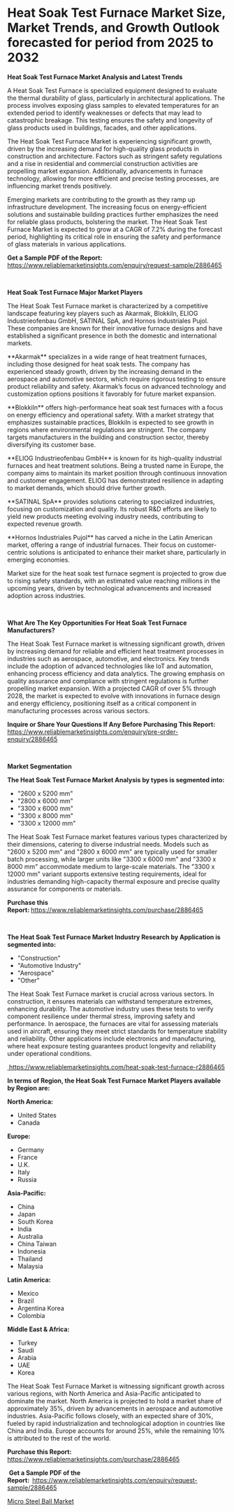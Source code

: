 <p><h1>Heat Soak Test Furnace Market Size, Market Trends, and Growth Outlook forecasted for period from 2025 to 2032</h1></p><p><strong>Heat Soak Test Furnace Market Analysis and Latest Trends</strong></p>
<p><p>A Heat Soak Test Furnace is specialized equipment designed to evaluate the thermal durability of glass, particularly in architectural applications. The process involves exposing glass samples to elevated temperatures for an extended period to identify weaknesses or defects that may lead to catastrophic breakage. This testing ensures the safety and longevity of glass products used in buildings, facades, and other applications.</p><p>The Heat Soak Test Furnace Market is experiencing significant growth, driven by the increasing demand for high-quality glass products in construction and architecture. Factors such as stringent safety regulations and a rise in residential and commercial construction activities are propelling market expansion. Additionally, advancements in furnace technology, allowing for more efficient and precise testing processes, are influencing market trends positively.</p><p>Emerging markets are contributing to the growth as they ramp up infrastructure development. The increasing focus on energy-efficient solutions and sustainable building practices further emphasizes the need for reliable glass products, bolstering the market. The Heat Soak Test Furnace Market is expected to grow at a CAGR of 7.2% during the forecast period, highlighting its critical role in ensuring the safety and performance of glass materials in various applications.</p></p>
<p><strong>Get a Sample PDF of the Report:&nbsp;</strong> <a href="https://www.reliablemarketinsights.com/enquiry/request-sample/2886465?utm_campaign=3320&utm_medium=2&utm_source=Github&utm_content=ia&utm_term=13032025&utm_id=heat-soak-test-furnace">https://www.reliablemarketinsights.com/enquiry/request-sample/2886465</a></p>
<p>&nbsp;</p>
<p><strong>Heat Soak Test Furnace Major Market Players</strong></p>
<p><p>The Heat Soak Test Furnace market is characterized by a competitive landscape featuring key players such as Akarmak, Blokkiln, ELIOG Industrieofenbau GmbH, SATINAL SpA, and Hornos Industriales Pujol. These companies are known for their innovative furnace designs and have established a significant presence in both the domestic and international markets.</p><p>**Akarmak** specializes in a wide range of heat treatment furnaces, including those designed for heat soak tests. The company has experienced steady growth, driven by the increasing demand in the aerospace and automotive sectors, which require rigorous testing to ensure product reliability and safety. Akarmak’s focus on advanced technology and customization options positions it favorably for future market expansion.</p><p>**Blokkiln** offers high-performance heat soak test furnaces with a focus on energy efficiency and operational safety. With a market strategy that emphasizes sustainable practices, Blokkiln is expected to see growth in regions where environmental regulations are stringent. The company targets manufacturers in the building and construction sector, thereby diversifying its customer base.</p><p>**ELIOG Industrieofenbau GmbH** is known for its high-quality industrial furnaces and heat treatment solutions. Being a trusted name in Europe, the company aims to maintain its market position through continuous innovation and customer engagement. ELIOG has demonstrated resilience in adapting to market demands, which should drive further growth.</p><p>**SATINAL SpA** provides solutions catering to specialized industries, focusing on customization and quality. Its robust R&D efforts are likely to yield new products meeting evolving industry needs, contributing to expected revenue growth.</p><p>**Hornos Industriales Pujol** has carved a niche in the Latin American market, offering a range of industrial furnaces. Their focus on customer-centric solutions is anticipated to enhance their market share, particularly in emerging economies.</p><p>Market size for the heat soak test furnace segment is projected to grow due to rising safety standards, with an estimated value reaching millions in the upcoming years, driven by technological advancements and increased adoption across industries.</p></p>
<p>&nbsp;</p>
<p><strong>What Are The Key Opportunities For Heat Soak Test Furnace Manufacturers?</strong></p>
<p><p>The Heat Soak Test Furnace market is witnessing significant growth, driven by increasing demand for reliable and efficient heat treatment processes in industries such as aerospace, automotive, and electronics. Key trends include the adoption of advanced technologies like IoT and automation, enhancing process efficiency and data analytics. The growing emphasis on quality assurance and compliance with stringent regulations is further propelling market expansion. With a projected CAGR of over 5% through 2028, the market is expected to evolve with innovations in furnace design and energy efficiency, positioning itself as a critical component in manufacturing processes across various sectors.</p></p>
<p><strong>Inquire or Share Your Questions If Any Before Purchasing This Report:</strong> <a href="https://www.reliablemarketinsights.com/enquiry/pre-order-enquiry/2886465?utm_campaign=3320&utm_medium=2&utm_source=Github&utm_content=ia&utm_term=13032025&utm_id=heat-soak-test-furnace">https://www.reliablemarketinsights.com/enquiry/pre-order-enquiry/2886465</a></p>
<p>&nbsp;</p>
<p><strong>Market Segmentation</strong></p>
<p><strong>The Heat Soak Test Furnace Market Analysis by types is segmented into:</strong></p>
<p><ul><li>"2600 x 5200 mm"</li><li>"2800 x 6000 mm"</li><li>"3300 x 6000 mm"</li><li>"3300 x 8000 mm"</li><li>"3300 x 12000 mm"</li></ul></p>
<p><p>The Heat Soak Test Furnace market features various types characterized by their dimensions, catering to diverse industrial needs. Models such as "2600 x 5200 mm" and "2800 x 6000 mm" are typically used for smaller batch processing, while larger units like "3300 x 6000 mm" and "3300 x 8000 mm" accommodate medium to large-scale materials. The "3300 x 12000 mm" variant supports extensive testing requirements, ideal for industries demanding high-capacity thermal exposure and precise quality assurance for components or materials.</p></p>
<p><strong>Purchase this Report:&nbsp;</strong><a href="https://www.reliablemarketinsights.com/purchase/2886465?utm_campaign=3320&utm_medium=2&utm_source=Github&utm_content=ia&utm_term=13032025&utm_id=heat-soak-test-furnace">https://www.reliablemarketinsights.com/purchase/2886465</a></p>
<p>&nbsp;</p>
<p><strong>The Heat Soak Test Furnace Market Industry Research by Application is segmented into:</strong></p>
<p><ul><li>"Construction"</li><li>"Automotive Industry"</li><li>"Aerospace"</li><li>"Other"</li></ul></p>
<p><p>The Heat Soak Test Furnace market is crucial across various sectors. In construction, it ensures materials can withstand temperature extremes, enhancing durability. The automotive industry uses these tests to verify component resilience under thermal stress, improving safety and performance. In aerospace, the furnaces are vital for assessing materials used in aircraft, ensuring they meet strict standards for temperature stability and reliability. Other applications include electronics and manufacturing, where heat exposure testing guarantees product longevity and reliability under operational conditions.</p></p>
<p><a href="https://www.reliablemarketinsights.com/heat-soak-test-furnace-r2886465?utm_campaign=3320&utm_medium=2&utm_source=Github&utm_content=ia&utm_term=13032025&utm_id=heat-soak-test-furnace">&nbsp;https://www.reliablemarketinsights.com/heat-soak-test-furnace-r2886465</a></p>
<p><strong>In terms of Region, the Heat Soak Test Furnace Market Players available by Region are:</strong></p>
<p>
    <p> <strong> North America: </strong>
        <ul>
            <li>United States</li>
            <li>Canada</li>
        </ul>
        </p> 
    <p> <strong> Europe: </strong>
        <ul>
            <li>Germany</li>
            <li>France</li>
            <li>U.K.</li>
            <li>Italy</li>
            <li>Russia</li>
        </ul>
        </p> 
    <p> <strong> Asia-Pacific: </strong>
        <ul>
            <li>China</li>
            <li>Japan</li>
            <li>South Korea</li>
            <li>India</li>
            <li>Australia</li>
            <li>China Taiwan</li>
            <li>Indonesia</li>
            <li>Thailand</li>
            <li>Malaysia</li>
        </ul>
        </p> 
    <p> <strong> Latin America: </strong>
        <ul>
            <li>Mexico</li>
            <li>Brazil</li>
            <li>Argentina Korea</li>
            <li>Colombia</li>
        </ul>
        </p> 
    <p> <strong> Middle East & Africa: </strong>
        <ul>
            <li>Turkey</li>
            <li>Saudi</li>
            <li>Arabia</li>
            <li>UAE</li>
            <li>Korea</li>
        </ul>
    </p>
    </p>
<p><p>The Heat Soak Test Furnace Market is witnessing significant growth across various regions, with North America and Asia-Pacific anticipated to dominate the market. North America is projected to hold a market share of approximately 35%, driven by advancements in aerospace and automotive industries. Asia-Pacific follows closely, with an expected share of 30%, fueled by rapid industrialization and technological adoption in countries like China and India. Europe accounts for around 25%, while the remaining 10% is attributed to the rest of the world.</p></p>
<p><strong>Purchase this Report: </strong><a href="https://www.reliablemarketinsights.com/purchase/2886465?utm_campaign=3320&utm_medium=2&utm_source=Github&utm_content=ia&utm_term=13032025&utm_id=heat-soak-test-furnace">https://www.reliablemarketinsights.com/purchase/2886465</a></p>
<p>&nbsp;<strong>Get a Sample PDF of the Report:&nbsp;&nbsp;</strong><a href="https://www.reliablemarketinsights.com/enquiry/request-sample/2886465?utm_campaign=3320&utm_medium=2&utm_source=Github&utm_content=ia&utm_term=13032025&utm_id=heat-soak-test-furnace">https://www.reliablemarketinsights.com/enquiry/request-sample/2886465</a></p>
<p><strong></strong></p>
<p><p><a href="https://github.com/celpabembes/Market-Research-Report-List-1/blob/main/micro-steel-ball-market.md?utm_campaign=3320&utm_medium=2&utm_source=Github&utm_content=ia&utm_term=13032025&utm_id=heat-soak-test-furnace">Micro Steel Ball Market</a></p></p>